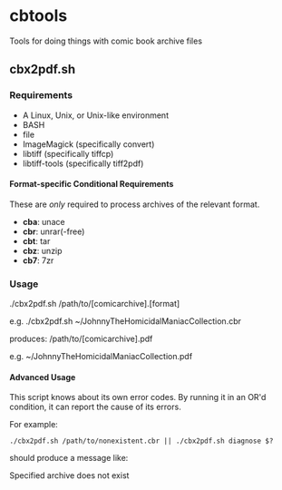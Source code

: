 cbtools
=======

Tools for doing things with comic book archive files

cbx2pdf.sh
----------

### Requirements

- A Linux, Unix, or Unix-like environment
- BASH
- file
- ImageMagick (specifically convert)
- libtiff (specifically tiffcp)
- libtiff-tools (specifically tiff2pdf)

#### Format-specific Conditional Requirements

These are _only_ required to process archives of the relevant format.

- **cba**:    unace
- **cbr**:    unrar(-free)
- **cbt**:    tar
- **cbz**:    unzip
- **cb7**:    7zr

### Usage

./cbx2pdf.sh /path/to/\[comicarchive\].\[format\]

e.g.
    ./cbx2pdf.sh ~/JohnnyTheHomicidalManiacCollection.cbr

produces:
    /path/to/\[comicarchive\].pdf

e.g.
    ~/JohnnyTheHomicidalManiacCollection.pdf

#### Advanced Usage

This script knows about its own error codes.  By running it in an OR'd condition, it can report the cause of its errors.

For example:

    ./cbx2pdf.sh /path/to/nonexistent.cbr || ./cbx2pdf.sh diagnose $?

should produce a message like:

   Specified archive does not exist
